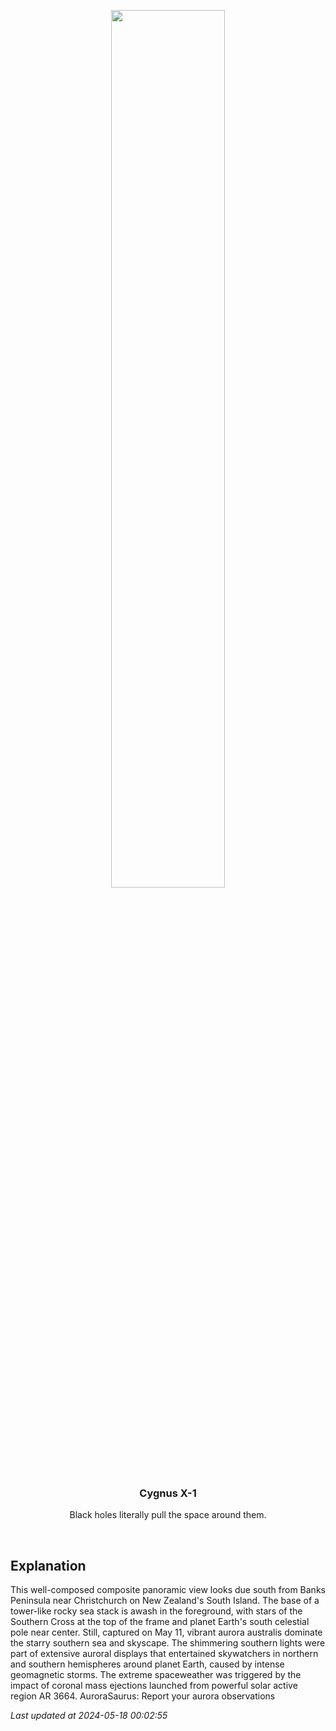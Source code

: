 <p align='center'>
    <img src='https://apod.nasa.gov/apod/image/2405/DSC_6363Panorama-2_600.jpg' width='60%' />
    <h3 align="center">Cygnus X-1</h3>
    <p align="center">Black holes literally pull the space around them.</p>
</p>
<br/>

Explanation
--
This well-composed composite panoramic view looks due south from Banks Peninsula near Christchurch on New Zealand's South Island. The base of a tower-like rocky sea stack is awash in the foreground, with stars of the Southern Cross at the top of the frame and planet Earth's south celestial pole near center. Still, captured on May 11, vibrant aurora australis dominate the starry southern sea and skyscape. The shimmering southern lights were part of extensive auroral displays that entertained skywatchers in northern and southern hemispheres around planet Earth, caused by intense geomagnetic storms. The extreme spaceweather was triggered by the impact of coronal mass ejections launched from powerful solar active region AR 3664.   AuroraSaurus: Report your aurora observations


*Last updated at 2024-05-18 00:02:55*
